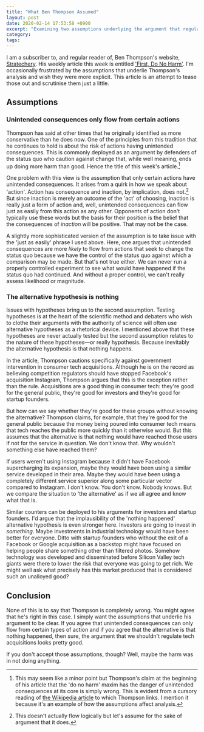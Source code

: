 ```yaml
---
title: "What Ben Thompson Assumed"
layout: post
date: 2020-02-14 17:53:58 +0900
excerpt: "Examining two assumptions underlying the argument that regulators shouldn't block consumer tech acquisitions."
category: 
tags: 
---
```


I am a subscriber to, and regular reader of, Ben Thompson's website, [Stratechery][]. His weekly article this week is entitled ['First, Do No Harm'][article]. I'm occasionally frustrated by the assumptions that underlie Thompson's analysis and wish they were more explicit. This article is an attempt to tease those out and scrutinise them just a little.

[Stratechery]: https://stratechery.com "Visit the Stratechery website"

[article]: https://stratechery.com/2020/first-do-no-harm/ "Read 'First, Do No Harm' on Stratechery"

## Assumptions

### Unintended consequences only flow from certain actions

Thompson has said at other times that he originally identified as more conservative than he does now. One of the principles from this tradition that he continues to hold is about the risk of actions having unintended consequences. This is commonly deployed as an argument by defenders of the status quo who caution against change that, while well meaning, ends up doing more harm than good.
Hence the title of this week's article.[^1]

One problem with this view is the assumption that only certain actions have unintended consequences. It arises from a quirk in how we speak about 'action'. Action has consequence and inaction, by implication, does not.[^2] But since inaction is merely an outcome of the 'act' of choosing, inaction is really just a form of action and, well, unintended consequences can flow just as easily from this action as any other. Opponents of action don't typically use these words but the basis for their position is the belief that the consequences of _inaction_ will be positive. That may not be the case.

A slightly more sophisticated version of the assumption is to take issue with the 'just as easily' phrase I used above. Here, one argues that unintended consequences are more _likely_ to flow from actions that seek to change the status quo because we have the control of the status quo against which a comparison may be made. But that's not true either. We can never run a properly controlled experiment to see what would have happened if the status quo had continued. And without a proper control, we can't really assess likelihood or magnitude.

### The alternative hypothesis is nothing

Issues with hypotheses bring us to the second assumption. Testing hypotheses is at the heart of the scientific method and debaters who wish to clothe their arguments with the authority of science will often use alternative hypotheses as a rhetorical device. I mentioned above that these hypotheses are never actually tested but the second assumption relates to the nature of these hypotheses—or really hypothesis. Because inevitably the alternative hypothesis is that nothing happens.

In the article, Thompson cautions specifically against government intervention in consumer tech acquisitions. Although he is on the record as believing competition regulators should have stopped Facebook's acquisition Instagram, Thompson argues that this is the exception rather than the rule. Acquisitions are a good thing in consumer tech: they're good for the general public, they're good for investors and they're good for startup founders.

But how can we say whether they're good for these groups without knowing the alternative? Thompson claims, for example, that they're good for the general public because the money being poured into consumer tech means that tech reaches the public more quickly than it otherwise would. But this assumes that the alternative is that nothing would have reached those users if not for the service in question. We don't know that. Why wouldn't something else have reached them?

If users weren't using Instagram because it didn't have Facebook supercharging its expansion, maybe they would have been using a similar service developed in their area. Maybe they would have been using a completely different service superior along some particular vector compared to Instagram. I don't know. You don't know. Nobody knows. But we compare the situation to 'the alternative' as if we all agree and know what that is.

Similar counters can be deployed to his arguments for investors and startup founders. I'd argue that the implausibility of the 'nothing happened' alternative hypothesis is even stronger here. Investors are going to invest in _something_. Maybe investments in industrial technology would have been better for everyone. Ditto with startup founders who without the exit of a Facebook or Google acquisition as a backstop might have focused on helping people share something other than filtered photos. Somehow technology was developed and disseminated before Silicon Valley tech giants were there to lower the risk that everyone was going to get rich. We might well ask what precisely has this market produced that is considered such an unalloyed good?

## Conclusion

None of this is to say that Thompson is completely wrong. You might agree that he's right in this case. I simply want the assumptions that underlie his argument to be clear. If you agree that unintended consequences can only flow from certain types of action and if you agree that the alternative is that nothing happened, then sure, the argument that we shouldn't regulate tech acquisitions looks pretty good.

If you don't accept those assumptions, though? Well, maybe the harm was in not doing anything.

[^1]: This may seem like a minor point but Thompson's claim at the beginning of his article that the 'do no harm' maxim has the danger of unintended consequences at its core is simply wrong. This is evident from a cursory reading of [the Wikipedia article][oath] to which Thompson links. I mention it because it's an example of how the assumptions affect analysis.

[oath]: https://en.wikipedia.org/wiki/Hippocratic_Oath "Read 'The Hippocratic Oath' on Wikipedia"

[^2]: This doesn't actually flow logically but let's assume for the sake of argument that it does.